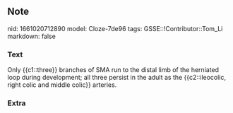 ## Note
nid: 1661020712890
model: Cloze-7de96
tags: GSSE::!Contributor::Tom_Li
markdown: false

### Text
<div>
  Only {{c1::three}} branches of SMA run to the distal limb of the
  herniated loop during development; all three persist in the adult
  as the {{c2::ileocolic, right colic and middle colic}} arteries.
</div>

### Extra


